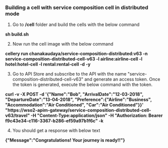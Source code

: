 ### Building a cell with service composition cell in distributed mode

1) Go to **/cell** folder and build the cells with the below command

**sh build.sh** 

2) Now run the cell image with the below command

**cellery run chanakaudaya/service-composition-distributed:v63 -n service-composition-distributed-cell-v63 -l airline:airline-cell -l hotel:hotel-cell -l rental:rental-cell -d -y** 

3) Go to API Store and subscribe to the API with the name "service-composition-distributed-cell-v63" and generate an access token. Once the token is generated, execute the below command with the token.

**curl -v -X POST -d '{"Name":"Bob", "ArrivalDate":"12-03-2018",
   "DepartureDate":"13-04-2018", "Preference":{"Airline":"Business", 
   "Accommodation":"Air Conditioned", "Car":"Air Conditioned"}}' \
   "https://wso2-apim-gateway/service-composition-distributed-cell-v63/travel" -H "Content-Type:application/json" -H "Authorization: Bearer f9c43e34-c116-3367-b286-ef59a97b1f6c" -k** 

4) You should get a response with below text

**{"Message":"Congratulations! Your journey is ready!!"}**
